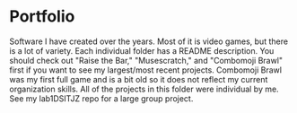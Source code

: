 # Portfolio
Software I have created over the years. Most of it is video games, but there is a lot of variety. Each individual folder has a README description. You should check out "Raise the Bar," "Musescratch," and "Combomoji Brawl" first if you want to see my largest/most recent projects. Combomoji Brawl was my first full game and is a bit old so it does not reflect my current organization skills. All of the projects in this folder were individual by me. See my lab1DSITJZ repo for a large group project.
